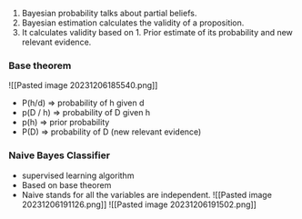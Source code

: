 1. Bayesian probability talks about partial beliefs.
2. Bayesian estimation calculates the validity of a proposition.
3. It calculates validity based on 1. Prior estimate of its probability and new relevant evidence.

### Base theorem
![[Pasted image 20231206185540.png]]
- P(h/d) => probability of h given d
- p(D / h) => probability of D given h
- p(h) => prior probability
- P(D) => probability of D (new relevant evidence)

### Naive Bayes Classifier
- supervised learning algorithm
- Based on base theorem
- Naive stands for all the variables are independent.
![[Pasted image 20231206191126.png]]
![[Pasted image 20231206191502.png]]
